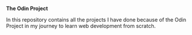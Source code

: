**The Odin Project**

In this repository contains all the projects I have done because of the Odin Project in my journey to learn web development from scratch.
